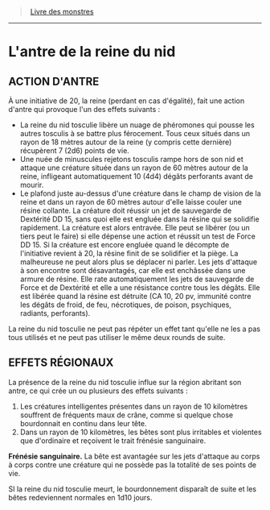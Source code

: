 ﻿> [Livre des monstres](tome_of_beasts_old.md)

---

# L'antre de la reine du nid

## ACTION D'ANTRE

À une initiative de 20, la reine (perdant en cas d'égalité), fait une action d'antre qui provoque l'un des effets suivants :

* La reine du nid tosculie libère un nuage de phéromones qui pousse les autres tosculis à se battre plus férocement. Tous ceux situés dans un rayon de 18 mètres autour de la reine (y compris cette dernière) récupèrent 7 (2d6) points de vie.
* Une nuée de minuscules rejetons tosculis rampe hors de son nid et attaque une créature située dans un rayon de 60 mètres autour de la reine, infligeant automatiquement 10 (4d4) dégâts perforants avant de mourir.
* Le plafond juste au-dessus d'une créature dans le champ de vision de la reine et dans un rayon de 60 mètres autour d'elle laisse couler une résine collante. La créature doit réussir un jet de sauvegarde de Dextérité DD 15, sans quoi elle est engluée dans la résine qui se solidifie rapidement. La créature est alors entravée. Elle peut se libérer (ou un tiers peut le faire) si elle dépense une action et réussit un test de Force DD 15. Si la créature est encore engluée quand le décompte de l'initiative revient à 20, la résine finit de se solidifier et la piège. La malheureuse ne peut alors plus se déplacer ni parler. Les jets d'attaque à son encontre sont désavantagés, car elle est enchâssée dans une armure de résine. Elle rate automatiquement les jets de sauvegarde de Force et de Dextérité et elle a une résistance contre tous les dégâts. Elle est libérée quand la résine est détruite (CA 10, 20 pv, immunité contre les dégâts de froid, de feu, nécrotiques, de poison, psychiques, radiants, perforants).

La reine du nid tosculie ne peut pas répéter un effet tant qu'elle ne les a pas tous utilisés et ne peut pas utiliser le même deux rounds de suite.

## EFFETS RÉGIONAUX

La présence de la reine du nid tosculie influe sur la région abritant son antre, ce qui crée un ou plusieurs des effets suivants :

1. Les créatures intelligentes présentes dans un rayon de 10 kilomètres souffrent de fréquents maux de crâne, comme si quelque chose bourdonnait en continu dans leur tête.
2. Dans un rayon de 10 kilomètres, les bêtes sont plus irritables et violentes que d'ordinaire et reçoivent le trait frénésie sanguinaire.

**Frénésie sanguinaire.** La bête est avantagée sur les jets d'attaque au corps à corps contre une créature qui ne possède pas la totalité de ses points de vie.

SI la reine du nid tosculie meurt, le bourdonnement disparaît de suite et les bêtes redeviennent normales en 1d10 jours.

